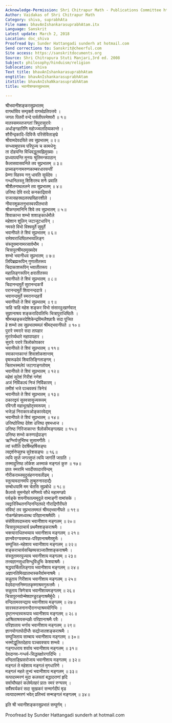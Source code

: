 ```yaml
---
Acknowledge-Permission: Shri Chitrapur Math - Publications Committee https://chitrapurmath.net/
Author: Vaidakas of Shri Chitrapur Math
Category: shiva, suprabhAta
File name: bhavAnIshankarasuprabhAtam.itx
Language: Sanskrit
Latest update: March 2, 2018
Location: doc_shiva
Proofread by: Sunder Hattangadi sunderh at hotmail.com
Send corrections to: Sanskrit@cheerful.com
Site access: https://sanskritdocuments.org
Source: Shri Chitrapura Stuti Manjari,3rd ed. 2008
Subject: philosophy/hinduism/religion
Sublocation: shiva
Text title: bhavAnIshankarasuprabhAtam
engtitle: bhavAnIshankarasuprabhAtam
itxtitle: bhavAnIshaNkarasuprabhAtam
title: भवानीशण्करसुप्रभातम्

---
```

  
 श्रीभवानीशङ्करसुप्रभातम्   
वागर्थाविव सम्पृक्तौ वागर्थप्रतिपत्तये ।  
जगतः पितरौ वन्दे पार्वतीपरमेश्वरौ ॥ १॥  
मातस्समस्तजगतां त्रिपुरासुरारेः  
अर्धाङ्गहारिणि महोज्ज्वलदिव्यकान्ते ।  
शौरीन्द्रकादि-दिविजैः परिसेविताङ्घ्रे  
श्रीवामदेवदयिते तव सुप्रभातम् ॥ २॥  
सन्ध्यामुपास्य परिपूज्य च कामधेनूः  
ता दोहयन्ति विधिवद्धुतवह्निमुख्याः ।  
प्राध्यापयन्ति मुनयः श्रुतिमन्त्रपाठान्  
कैलासवासवनिते तव सुप्रभातम् ॥ ३॥  
प्राच्यङ्गनामरुणकाम्बरधारयन्तीं  
प्रेम्णा विहस्य ननु धावति सूर्यदेवः ।  
गन्धानिलस्तु शिशिरश्च शनैः प्रवाति  
श्रीशैलनाथललने तव सुप्रभातम् ॥ ४॥  
उत्तिष्ठ देवि वरदे कनकाद्रिवासे  
राजत्सहस्रदलपद्मविहारशीले ।  
नीवारशूकतनुभास्वरपीतभासे  
श्रीकण्ठमानिनि शिवे तव सुप्रभातम् ॥ ५॥  
शिवाकान्त शम्भो शशाङ्कार्धमौले  
महेशान शूलिन् जटाजूटधारिन् ।  
नमस्ते विभो विश्वमूर्ते सुमूर्ते  
भवानीपते ते शिवं सुप्रभातम् ॥ ६॥  
रामेश्वराधिष्ठितभव्यलिङ्ग  
संस्तूयमानामरसार्वभौम ।  
चित्रापुरश्रीमठमुख्यदेव  
शम्भो भवानीधव सुप्रभातम् ॥ ७॥  
लिपिब्रह्मरूपिन् गुणातीतरूप  
चिदाकाशरूपिन् भवातीतरूप ।  
महालिङ्गरूपिन् क्षरातीतरूप  
भवानीपते ते शिवं सुप्रभातम् ॥ ८॥  
चिदानन्दमूर्ते सुरानन्दकर्त्रे  
परानन्दमूर्ते शिवानन्ददात्रे ।  
भवानन्दमूर्ते स्मरानन्दहर्त्रे  
भवानीपते ते शिवं सुप्रभातम् ॥ ९॥  
त्राहि त्राहि महेश शङ्कर विभो संसारदुःखार्णवात्   
सुज्ञानाश्रय शङ्करादियतिभिः चित्रापुराधिष्ठितैः ।   
श्रीमच्छङ्करदेशिकेन्द्रविमलैश्छात्रैः सदा पूजित   
हे शम्भो तव सुप्रभातममलं श्रीमद्भवानीपते ॥ १०॥  
पुरारे स्मरारे सदा तापहार  
मुरारेर्व्यथारे महापापहार ।  
सुरारेः परारे त्रिलोकोपकार  
भवानीपते ते शिवं सुप्रभातम् ॥ ११॥  
रमाकान्तकान्तं शिवाशोकशान्तम्  
वृषारूढदेवं शिवालिङ्गिताङ्गम् ।  
चिताभस्मलेपं जटागाङ्गतोयम्  
भवानीपते ते शिवं सुप्रभातम् ॥ १२॥  
महेशं सुरेशं गिरीशं गणेशं  
अजं निर्विकल्पं निजं निर्विकारम् ।  
तमीशं भजे पञ्चवक्त्रं त्रिनेत्रं  
भवानीपते ते शिवं सुप्रभातम् ॥ १३॥  
ठकारद्वयं सुस्वसायुज्यरूपम्  
रविग्लौ महाभूतहोतृस्वरूपम् ।  
भजेऽहं निराकारओङ्कारवेद्यम्  
भवानीपते ते शिवं सुप्रभातम् ॥ १४॥  
उत्तिष्ठोत्तिष्ठ देवेश उत्तिष्ठ वृषभध्वज ।  
उत्तिष्ठ गिरिजाकान्त त्रैलोकीमङ्गलप्रद ॥ १५॥  
उत्तिष्ठ शम्भो करुणार्द्रपाङ्ग  
ऋग्भिर्यजुर्भिश्च सुसामगीतैः ।  
त्वां स्तौति देवर्षिमहर्षिसङ्घः  
त्वद्दर्शनेप्सुश्च सुरेशसङ्घः ॥ १६॥  
त्वयि सुप्ते जगत्सुप्तं त्वयि जागर्ति जाग्रति ।  
तस्मादुत्तिष्ठ लोकेश अस्माकं मङ्गलं कुरु ॥ १७॥  
प्रातः स्मरामि भवदीयपदारविन्दम्  
गौरीकराब्जमृदुसंहननावलीढम् ।  
स्तुत्यावदानमपि तुम्बुरुनारदाद्यैः  
सम्बोधयामि मम चेतसि सुप्रबोधे ॥ १८॥  
कैलासे सुमनोहरे मणिमये सौधे महामण्डपे  
पर्यङ्के शयनीयतल्पमृदुले वामाङ्गी वामांसके ।  
त्वद्वारिस्थितनन्दिनन्दितपदे गौराद्रिगौरीपते  
संविष्टं तव सुप्रभातममलं श्रीमद्भवानीपते ॥ १९॥  
गोकर्णक्षेत्रमध्यस्थ परिज्ञानाश्रमैर्वरैः ।  
संसेवितपदाब्जाय भवानीशाय मङ्गलम् ॥ २०॥  
चित्रापुरमठाचार्य प्रथमैश्शङ्कराश्रमैः ।  
भक्त्याराधितभव्याय भवानीशाय मङ्गलम् ॥ २१॥  
ज्ञानवैराग्यसम्पन्न-परिज्ञानाश्रमैश्शुभैः ।  
सम्पूजित-महेशाय भवानीशाय मङ्गलम् ॥ २२॥  
शङ्कराचार्यसच्छिष्यसञ्जातैश्शङ्कराश्रमैः ।  
संस्तुतामरपूज्याय भवानीशाय मङ्गलम् ॥ २३॥  
तत्त्वज्ञानसुधासिन्धुविधुभिः केशवाश्रमैः ।  
श्रद्धयार्चितलिङ्गाय भवानीशाय मङ्गलम् ॥ २४॥  
अज्ञानतिमिरव्रातभास्करैर्वामनाश्रमैः ।  
सन्नुताय गिरीशाय भवानीशाय मङ्गलम् ॥ २५॥  
वेदवेदान्तनिष्णातकृष्णाश्रमगुरूत्तमैः ।  
सन्नुताय त्रिणेत्राय भवानीशायमङ्गलम् ॥ २६॥  
चित्रापुरनवोन्मेषपाण्डुरङ्गाश्रमैर्बुधैः ।  
वन्दितामरवन्द्याय भवानीशाय मङ्गलम् ॥ २७॥  
सारस्वतजनानन्दैरानन्दाश्रमयोगिभिः ।  
दृष्टानन्दस्वरूपाय भवानीशाय मङ्गलम् ॥ २८॥  
आश्रिताश्रयसन्दक्षैः परिज्ञानाश्रमैः परैः ।  
परिज्ञाताय भर्गाय भवानीशाय मङ्गलम् ॥ २९॥  
ज्ञानयोगतपोदीप्तैः सद्योजातशङ्कराश्रमैः ।  
सम्पूजिताय साम्बाय भवानीशाय मङ्गलम् ॥ ३०॥  
भस्मोद्धूलितदेहाय पञ्चवक्त्राय शम्भवे ।  
गङ्गाधराय शर्वाय भवानीशाय मङ्गलम् ॥ ३१॥  
देवदानव-गन्धर्व-सिद्धयक्षोरगादिभिः ।  
वन्दिताङ्घ्रिसरोजाय भवानीशाय मङ्गलम् ॥ ३२॥  
मङ्गलं ते महेशाय मङ्गलं मृगधारिणे ।  
मङ्गलं महते तुभ्यं भवानीशाय मङ्गलम् ॥ ३३॥  
यत्पादस्मरणं मुदा कलयतां बद्धादराणां हृदि  
सर्वाघौघहरं कलेर्मलहरं प्रातः स्मरं रुग्घरम् ।  
सर्वैश्वर्यकरं सदा सुखकरं सन्मार्गदीपं मृड  
त्वत्पादस्मरणं भवेत् प्रतिभवं सन्मङ्गलं मङ्गलम् ॥ ३४॥  
  
इति श्री भवानीशङ्करसुप्रभातं सम्पूर्णम् ।  
  
Proofread by Sunder Hattangadi sunderh at hotmail.com  
  
